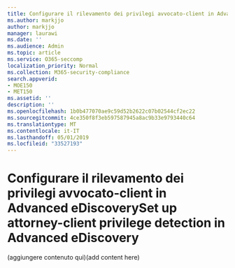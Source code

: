 ```yaml
---
title: Configurare il rilevamento dei privilegi avvocato-client in Advanced eDiscovery
ms.author: markjjo
author: markjjo
manager: laurawi
ms.date: ''
ms.audience: Admin
ms.topic: article
ms.service: O365-seccomp
localization_priority: Normal
ms.collection: M365-security-compliance
search.appverid:
- MOE150
- MET150
ms.assetid: ''
description: ''
ms.openlocfilehash: 1b0b477070ae9c59d52b2622c07b02544cf2ec22
ms.sourcegitcommit: 4ce350f8f3eb597587945a8ac9b33e9793440c64
ms.translationtype: MT
ms.contentlocale: it-IT
ms.lasthandoff: 05/01/2019
ms.locfileid: "33527193"
---
```

# <a name="set-up-attorney-client-privilege-detection-in-advanced-ediscovery"></a><span data-ttu-id="e29bb-102">Configurare il rilevamento dei privilegi avvocato-client in Advanced eDiscovery</span><span class="sxs-lookup"><span data-stu-id="e29bb-102">Set up attorney-client privilege detection in Advanced eDiscovery</span></span>

<span data-ttu-id="e29bb-103">(aggiungere contenuto qui)</span><span class="sxs-lookup"><span data-stu-id="e29bb-103">(add content here)</span></span>
